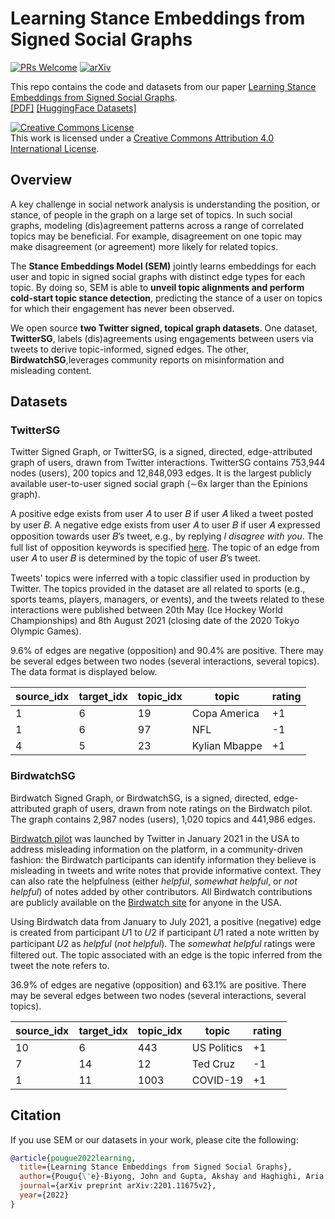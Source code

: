 # Learning Stance Embeddings from Signed Social Graphs
[![PRs Welcome](https://img.shields.io/badge/PRs-welcome-green.svg?style=flat-square)](http://makeapullrequest.com)
[![arXiv](https://img.shields.io/badge/arXiv-2201.11675-b31b1b.svg)](https://arxiv.org/abs/2201.11675v2)

This repo contains the code and datasets from our paper [Learning Stance Embeddings from Signed Social Graphs](https://arxiv.org/abs/2201.11675v2). <br />
[[PDF]](https://arxiv.org/pdf/2201.11675v2.pdf)
[[HuggingFace Datasets]](https://huggingface.co/Twitter)

<a rel="license" href="http://creativecommons.org/licenses/by/4.0/"><img alt="Creative Commons License" style="border-width:0" src="https://i.creativecommons.org/l/by/4.0/88x31.png" /></a><br />This work is licensed under a <a rel="license" href="http://creativecommons.org/licenses/by/4.0/">Creative Commons Attribution 4.0 International License</a>.

## Overview
A key challenge in social network analysis is understanding the position, or stance, of people in the graph on a large set of topics. In such social graphs, modeling (dis)agreement patterns across a range of correlated topics may be beneficial. For example, disagreement on one topic may make disagreement (or agreement) more likely for related topics. 

The **Stance Embeddings Model (SEM)** jointly learns embeddings for each user and topic in signed social graphs with distinct edge types for each topic. By doing so, SEM is able to **unveil topic alignments and perform cold-start topic stance detection**, predicting the stance of a user on topics for which their engagement has never been observed.

We open source **two Twitter signed, topical graph datasets**. One dataset, **TwitterSG**, labels (dis)agreements using engagements between users via tweets to derive topic-informed, signed edges. The other, **BirdwatchSG**,leverages community reports on misinformation and misleading content.

## Datasets

### TwitterSG

Twitter Signed Graph, or TwitterSG, is a signed, directed, edge-attributed graph of users, drawn from Twitter interactions. TwitterSG contains 753,944 nodes (users), 200 topics and 12,848,093 edges. It is the largest publicly available user-to-user signed social graph (∼6x larger than the Epinions graph).

A positive edge exists from user 𝐴 to user 𝐵 if user 𝐴 liked a tweet posted by user 𝐵. A negative edge exists from user 𝐴 to user 𝐵 if user 𝐴 expressed opposition towards user 𝐵’s tweet, e.g., by replying *I disagree with you*. The full list of opposition keywords is specified [here](https://github.com/lejohnyjohn/learning-stance-embeddings-from-signed-social-graphs/tree/main/datasets). The topic of an edge from user 𝐴 to user 𝐵 is determined by the topic of user 𝐵’s tweet. 

Tweets' topics were inferred with a topic classifier used in production by Twitter. The topics provided in the dataset are all related to sports (e.g., sports teams, players, managers, or events), and the tweets related to these interactions were published between 20th May (Ice Hockey World Championships) and 8th August 2021 (closing date of the 2020 Tokyo Olympic Games). 

9.6\% of edges are negative (opposition) and 90.4\% are positive. There may be several edges between two nodes (several interactions, several topics). The data format is displayed below.

| source_idx | target_idx | topic_idx | topic | rating |
| ------------- | ------------- | ---------- | ------ | ---- |
| 1   | 6 | 19 | Copa America | +1 |
| 1   | 6 | 97 | NFL | -1 |
| 4   | 5 | 23 |Kylian Mbappe | +1 |

### BirdwatchSG

Birdwatch Signed Graph, or BirdwatchSG, is a signed, directed, edge-attributed graph of users, drawn from note ratings on the Birdwatch pilot. The graph contains 2,987 nodes (users), 1,020 topics and 441,986 edges. 

[Birdwatch pilot](https://blog.twitter.com/en_us/topics/product/2021/introducing-birdwatch-a-community-based-approach-to-misinformation) was launched by Twitter in January 2021 in the USA to address misleading information on the platform, in a community-driven fashion: the Birdwatch participants can identify information they believe is misleading in tweets and write notes that provide informative context. They can also rate the helpfulness (either *helpful*, *somewhat helpful*, or *not helpful*) of notes added by other contributors. All Birdwatch contributions are publicly available on the [Birdwatch site](https://twitter.github.io/birdwatch/) for anyone in the USA.

Using Birdwatch data from January to July 2021, a positive (negative) edge is created from participant 𝑈1 to 𝑈2 if participant 𝑈1 rated a note written by participant 𝑈2 as *helpful* (*not helpful*). The *somewhat helpful* ratings were filtered out. The topic associated with an edge is the topic inferred from the tweet the note refers to.

36.9% of edges are negative (opposition) and 63.1% are positive. There may be several edges between two nodes (several interactions, several topics).

| source_idx | target_idx | topic_idx | topic | rating |
| ------------- | ------------- | ---------- | ------ | ---- |
| 10   | 6 | 443 | US Politics | +1 |
| 7   | 14 | 12 | Ted Cruz | -1 |
| 1   | 11 | 1003 | COVID-19 | +1 |

## Citation
If you use SEM or our datasets in your work, please cite the following:
```bib
@article{pougue2022learning,
  title={Learning Stance Embeddings from Signed Social Graphs},
  author={Pougu{\'e}-Biyong, John and Gupta, Akshay and Haghighi, Aria and El-Kishky, Ahmed},
  journal={arXiv preprint arXiv:2201.11675v2},
  year={2022}
}
```
